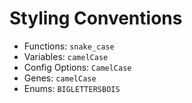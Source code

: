 # Styling Conventions

- Functions: `snake_case`
- Variables: `camelCase`
- Config Options: `CamelCase`
- Genes: `camelCase`
- Enums: `BIGLETTERSBOIS`